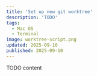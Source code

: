 ```yaml
---
title: 'Set up new git worktree'
description: 'TODO'
tags:
  - Mac OS
  - Terminal
image: worktree-script.png
updated: 2025-09-10
published: 2025-09-10
---
```


TODO content
